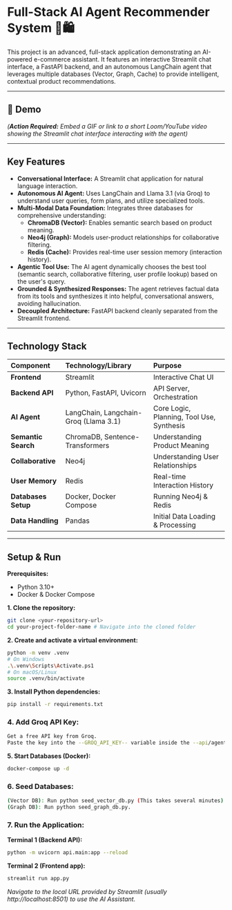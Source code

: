 # Full-Stack AI Agent Recommender System 🧠🛍️

This project is an advanced, full-stack application demonstrating an AI-powered e-commerce assistant. It features an interactive Streamlit chat interface, a FastAPI backend, and an autonomous LangChain agent that leverages multiple databases (Vector, Graph, Cache) to provide intelligent, contextual product recommendations.

---

## 🚀 Demo

*(**Action Required:** Embed a GIF or link to a short Loom/YouTube video showing the Streamlit chat interface interacting with the agent)*



---

## Key Features

* **Conversational Interface:** A Streamlit chat application for natural language interaction.
* **Autonomous AI Agent:** Uses LangChain and Llama 3.1 (via Groq) to understand user queries, form plans, and utilize specialized tools.
* **Multi-Modal Data Foundation:** Integrates three databases for comprehensive understanding:
    * **ChromaDB (Vector):** Enables semantic search based on product meaning.
    * **Neo4j (Graph):** Models user-product relationships for collaborative filtering.
    * **Redis (Cache):** Provides real-time user session memory (interaction history).
* **Agentic Tool Use:** The AI agent dynamically chooses the best tool (semantic search, collaborative filtering, user profile lookup) based on the user's query.
* **Grounded & Synthesized Responses:** The agent retrieves factual data from its tools and synthesizes it into helpful, conversational answers, avoiding hallucination.
* **Decoupled Architecture:** FastAPI backend cleanly separated from the Streamlit frontend.

---

## Technology Stack

| Component            | Technology/Library                                 | Purpose                                   |
| :------------------- | :------------------------------------------------- | :---------------------------------------- |
| **Frontend** | Streamlit                                          | Interactive Chat UI                       |
| **Backend API** | Python, FastAPI, Uvicorn                           | API Server, Orchestration                 |
| **AI Agent** | LangChain, Langchain-Groq (Llama 3.1)              | Core Logic, Planning, Tool Use, Synthesis |
| **Semantic Search** | ChromaDB, Sentence-Transformers                    | Understanding Product Meaning             |
| **Collaborative** | Neo4j                                              | Understanding User Relationships          |
| **User Memory** | Redis                                              | Real-time Interaction History             |
| **Databases Setup** | Docker, Docker Compose                             | Running Neo4j & Redis                     |
| **Data Handling** | Pandas                                             | Initial Data Loading & Processing         |

---

## Setup & Run

**Prerequisites:**
* Python 3.10+
* Docker & Docker Compose


**1. Clone the repository:**
```bash
git clone <your-repository-url>
cd your-project-folder-name # Navigate into the cloned folder
```
**2. Create and activate a virtual environment:**
```bash
python -m venv .venv
# On Windows
.\.venv\Scripts\Activate.ps1
# On macOS/Linux
source .venv/bin/activate
```
**3. Install Python dependencies:**
```bash
pip install -r requirements.txt
```
### 4. Add Groq API Key:
```bash
Get a free API key from Groq.
Paste the key into the --GROQ_API_KEY-- variable inside the --api/agent_orchestrator.py -- file. 
```
**5. Start Databases (Docker):**
```bash
docker-compose up -d
```
### 6. Seed Databases:
```bash
(Vector DB): Run python seed_vector_db.py (This takes several minutes).
(Graph DB): Run python seed_graph_db.py.
```
### 7. Run the Application:
**Terminal 1 (Backend API):**
```bash
python -m uvicorn api.main:app --reload
```
**Terminal 2 (Frontend app):**
```bash
streamlit run app.py
```
_Navigate to the local URL provided by Streamlit (usually http://localhost:8501) to use the AI Assistant._


